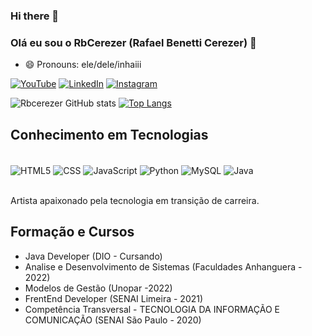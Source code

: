 ### Hi there 👋

<!--
**rbcerezer/rbcerezer** is a ✨ _special_ ✨ repository because its `README.md` (this file) appears on your GitHub profile.

Here are some ideas to get you started:

- 🔭 I’m currently working on ...
- 🌱 I’m currently learning ...
- 👯 I’m looking to collaborate on ...
- 🤔 I’m looking for help with ...
- 💬 Ask me about ...
- 📫 How to reach me: ...
- 😄 Pronouns: ...
- ⚡ Fun fact: ...
-->
### Olá eu sou o RbCerezer (Rafael Benetti Cerezer) 👋
- 😄 Pronouns: ele/dele/inhaiii


[![YouTube](https://img.shields.io/badge/YouTube-FF0000?style=for-the-badge&logo=youtube&logoColor=white)](https://youtube.com/@proxima_parada)
[![LinkedIn](https://img.shields.io/badge/LinkedIn-0077B5?style=for-the-badge&logo=linkedin&logoColor=white)](https://www.linkedin.com/in/rafael-cerezer-a3615b201/)
[![Instagram](https://img.shields.io/badge/Instagram-E4405F?style=for-the-badge&logo=instagram&logoColor=white)](https://www.instagram.com/b.rafa86/)


![Rbcerezer GitHub stats](https://github-readme-stats.vercel.app/api?username=rbcerezer&show_icons=true&theme=highcontrast)
[![Top Langs](https://github-readme-stats.vercel.app/api/top-langs/?username=rbcerezer&layout=compact)](https://github.com/rbcerezer/github-readme-stats)

## Conhecimento em Tecnologias

<div style="display: inline_block"><br/>
    <img align="center" alt="HTML5" src="https://img.shields.io/badge/HTML5-E34F26?style=for-the-badge&logo=html5&logoColor=white" /> 
    <img align="center" alt="CSS" src="https://img.shields.io/badge/CSS3-1572B6?style=for-the-badge&logo=css3&logoColor=white" /> 
    <img align="center" alt="JavaScript" src="https://img.shields.io/badge/JavaScript-F7DF1E?style=for-the-badge&logo=javascript&logoColor=black"> 
    <img align="center" alt="Python" src="https://img.shields.io/badge/Python-14354C?style=for-the-badge&logo=python&logoColor=white" /> 
    <img align="center" alt="MySQL" src="https://img.shields.io/badge/MySQL-00000F?style=for-the-badge&logo=mysql&logoColor=white" /> 
    <img align="center" alt="Java" src="https://img.shields.io/badge/Java-ED8B00?style=for-the-badge&logo=openjdk&logoColor=white" /> 
</div><br/>

Artista apaixonado pela tecnologia em transição de carreira.

## Formação e Cursos

- Java Developer (DIO - Cursando)
- Analise e Desenvolvimento de Sistemas (Faculdades Anhanguera - 2022)
- Modelos de Gestão (Unopar -2022)
- FrentEnd Developer (SENAI Limeira - 2021)
- Competência Transversal - TECNOLOGIA DA
INFORMAÇÃO E COMUNICAÇÃO (SENAI São Paulo - 2020)
